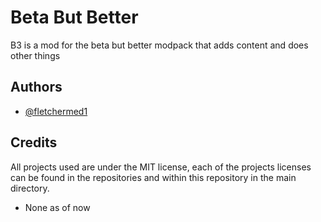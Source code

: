
# Beta But Better

B3 is a mod for the beta but better modpack that adds content and does other things

## Authors

- [@fletchermed1](https://www.github.com/fletchermed1)


## Credits

All projects used are under the MIT license, each of the projects licenses can be found in the repositories and within this repository in the main directory.

- None as of now
